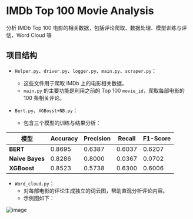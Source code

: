 # IMDb Top 100 Movie Analysis

分析 IMDb Top 100 电影的相关数据，包括评论爬取、数据处理、模型训练与评估，Word Cloud 等

## 项目结构

- `Helper.py`、`driver.py`、`logger.py`、`main.py`、`scraper.py`：
  - 这些文件用于爬取 IMDb 上的电影相关数据。
  - `main.py` 的主要功能是利用之前的 Top 100 `movie_id`，爬取每部电影的 100 条相关评论。

- `Bert.py`、`XGBosst+NB.py`：
  - 包含三个模型的训练与结果分析：

| 模型         | Accuracy | Precision | Recall | F1-Score |
|--------------|----------|-----------|--------|----------|
| **BERT**     | 0.8695   | 0.6387    | 0.6037 | 0.6207   |
| **Naive Bayes** | 0.8286   | 0.8000    | 0.0367 | 0.0702   |
| **XGBoost**  | 0.8523   | 0.5738    | 0.6300 | 0.6006   |

- `Word_cloud.py`：
  - 对每部电影的评论生成独立的词云图，帮助直观分析评论内容。
  - 示例图如下：

 ![image](https://github.com/user-attachments/assets/a85c89da-f41e-47d6-b3ab-8958ddb64dfb)
